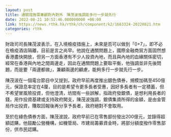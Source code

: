 ```yaml
---
layout: post
title: 通關措施需兼顧對內對外　陳茂波強調能多行一步就先行
date: 2022-08-21 10:52:46.000000000 +08:00
link: https://news.rthk.hk/rthk/ch/component/k2/1663324-20220821.htm
categories: rthk
---
```


財政司司長陳茂波表示，在入境檢疫措施上，未來是否可以做到「0+7」，即不必在檢疫酒店隔離，目前是言之尚早。他說在通關問題上，國際金融商貿方面固然想香港盡快開放，但另一方面香港有不少人投資內地，而且與內地的血緣關係密切，經常在香港與內地之間兩邊走，因此在通關問題上要取平衡，他強調並非先後問題，而是要「兩邊都做」，兼顧兩邊的顧慮，能夠多行一步就先行一步。

陳茂波在一個電台節目中又提到，政府早前再度推出銀色債券，規模加碼至450億元，保證息率定在4厘，目的是希望令更多長者受惠，因好多長者有一定積蓄，但不希望冒風險投資，但他澄清，坊間有一些誤解，指政府發銀債，是想利用長者的錢，用作投資基建或支持政府開支，陳茂波強調，銀債集資所得的金額，是由金管局作出投資，賺取回報後再分享予長者，政府絕對不會取用。

至於在綠色債券方面，陳茂波說，政府早前已在零售部份發出200億元，並錄得超額認購，他鼓勵公營機構，如機管局、市建局籌募資金時，將部分額度撥作零售部份，供市民認購。
